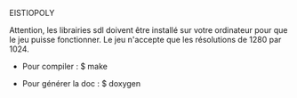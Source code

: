EISTIOPOLY

Attention, les librairies sdl doivent être installé sur votre ordinateur pour que le jeu puisse fonctionner.
Le jeu n'accepte que les résolutions de 1280 par 1024.


* Pour compiler :
$ make

* Pour générer la doc :
$ doxygen
